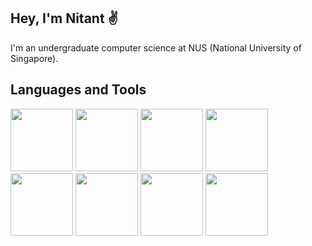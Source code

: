 ## Hey, I'm Nitant :v:

I'm an undergraduate computer science at NUS (National University of Singapore).

## Languages and Tools

<img class="Java" src="https://user-images.githubusercontent.com/97420952/212089762-a05bdaa0-5897-4dbd-adea-bff4c265a315.svg" width="100"> <img class ="JS" src="https://user-images.githubusercontent.com/97420952/212089842-083ef6b5-53c8-45c2-a501-7869d7bef47c.svg" width="100"> <img class = "Python" src="https://user-images.githubusercontent.com/97420952/212091691-21f73f1f-ac7a-4141-950d-c77a6fc509e6.svg" width="100"> <img class = "CSS" src="https://user-images.githubusercontent.com/97420952/212091925-cdac088d-a028-43cc-9692-08459f0bab43.svg" width="100"> <img class = "HTML" src="https://user-images.githubusercontent.com/97420952/212092361-45acf81e-ecca-488b-b770-aabc58224f53.svg" width="100"> <img class = "Django" src="https://user-images.githubusercontent.com/97420952/225239161-474536c8-c459-4d43-b51a-667a351758a9.svg" width="100"> <img class = "PostgreSQL" src="https://user-images.githubusercontent.com/97420952/225239425-c8cafa48-1d71-4aa9-8c3c-8b780a0fbe76.svg" width="100"> <img class = "Git" src="https://user-images.githubusercontent.com/97420952/212092381-272f9867-b77e-4809-b097-b2f7d2089cdd.svg" width="100"> 


<!--
**nitant-p/nitant-p** is a ✨ _special_ ✨ repository because its `README.md` (this file) appears on your GitHub profile.

Here are some ideas to get you started:

- 🔭 I’m currently working on ...
- 🌱 I’m currently learning ...
- 👯 I’m looking to collaborate on ...
- 🤔 I’m looking for help with ...
- 💬 Ask me about ...
- 📫 How to reach me: ...
- 😄 Pronouns: ...
- ⚡ Fun fact: ...
-->
